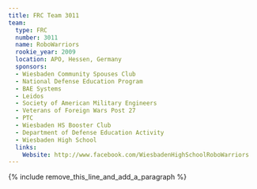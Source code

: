 ```yaml
---
title: FRC Team 3011
team:
  type: FRC
  number: 3011
  name: RoboWarriors
  rookie_year: 2009
  location: APO, Hessen, Germany
  sponsors:
  - Wiesbaden Community Spouses Club
  - National Defense Education Program
  - BAE Systems
  - Leidos
  - Society of American Military Engineers
  - Veterans of Foreign Wars Post 27
  - PTC
  - Wiesbaden HS Booster Club
  - Department of Defense Education Activity
  - Wiesbaden High School
  links:
    Website: http://www.facebook.com/WiesbadenHighSchoolRoboWarriors
---
```


{% include remove_this_line_and_add_a_paragraph %}